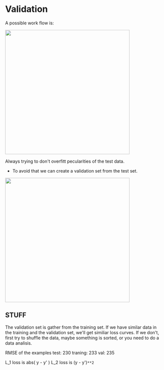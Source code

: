 # Validation 
A possible work flow is: 

<img src="https://developers.google.com/static/machine-learning/crash-course/images/WorkflowWithTestSet.svg?hl=es-419" width="400">

Always trying to don't overfitt pecularities of the test data.
- To avoid that we can create a validation set from the test set.

<img src="https://developers.google.com/static/machine-learning/crash-course/images/WorkflowWithValidationSet.svg?hl=es-419" width="400">

## STUFF
The validation set is gather from the training set.
If we have similar data in the training and the validation set, we'll get similiar loss curves.
If we don't, first try to shuffle the data, maybe something is sorted, or you need to do a data analisis.

RMSE of the examples
test: 230
traning: 233
val: 235


L_1 loss is abs( y - y' )
L_2 loss is  (y - y')`**2`

